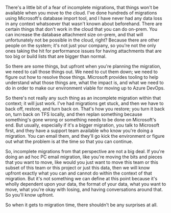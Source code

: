 There's a little bit of a fear of incomplete migrations, that things won't be available when you move to the cloud. I've done hundreds of migrations using Microsoft's database import tool, and I have never had any data loss in any context whatsoever that wasn't known about beforehand. There are certain things that don't work in the cloud that you can do on-prem. You can increase the database attachment size on-prem, and that will unfortunately not be possible in the cloud, right? Because there are other people on the system; it's not just your company, so you're not the only ones taking the hit for performance issues for having attachments that are too big or build lists that are bigger than normal.

So there are some things, but upfront when you're planning the migration, we need to call those things out. We need to cut them down; we need to figure out how to resolve those things. Microsoft provides tooling to help understand what those things are, what the impact is, and what we need to do in order to make our environment viable for moving up to Azure DevOps. 

So there's not really any such thing as an incomplete migration within that context; it will just work. I've had migrations get stuck, and then we have to back off, restore, and turn back on. That's how you restore; you turn it back on, turn back on TFS locally, and then replan something because something's gone wrong or something needs to be done on Microsoft's end. But usually, especially if it's a bigger migration, you talk to Microsoft first, and they have a support team available who know you're doing a migration. You can email them, and they'll go kick the environment or figure out what the problem is at the time so that you can continue.

So, incomplete migrations from that perspective are not a big deal. If you're doing an ad hoc PC email migration, like you're moving the bits and pieces that you want to move, like would you just want to move this team or this subset of this team or this project or just this data, then we will know upfront exactly what you can and cannot do within the context of that migration. But it's not something we can define at this point because it's wholly dependent upon your data, the format of your data, what you want to move, what you're okay with losing, and having conversations around that. So you'll know upfront. 

So when it gets to migration time, there shouldn't be any surprises at all.